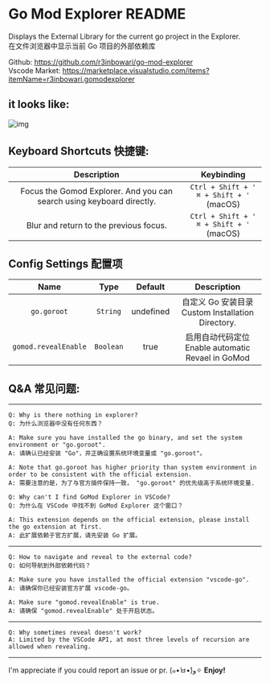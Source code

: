 # Go Mod Explorer README

Displays the External Library for the current go project in the Explorer.  
在文件浏览器中显示当前 Go 项目的外部依赖库

Github: https://github.com/r3inbowari/go-mod-explorer  
Vscode Market: https://marketplace.visualstudio.com/items?itemName=r3inbowari.gomodexplorer

## it looks like:

![img](https://user-images.githubusercontent.com/30739857/168066123-9eb7fdc4-ec35-492b-8bee-9e1f270dc5dc.png)

## Keyboard Shortcuts 快捷键:

|                              Description                              |                   Keybinding                    |
| :-------------------------------------------------------------------: | :---------------------------------------------: |
| Focus the Gomod Explorer. And you can search using keyboard directly. | `Ctrl + Shift + '` <br> `⌘ + Shift + '` (macOS) |
|                Blur and return to the previous focus.                 | `Ctrl + Shift + '` <br> `⌘ + Shift + '` (macOS) |

## Config Settings 配置项

|         Name         |   Type    |  Default  |                      Description                       |
| :------------------: | :-------: | :-------: | :----------------------------------------------------: |
|     `go.goroot`      | `String`  | undefined | 自定义 Go 安装目录 <br> Custom Installation Directory. |
| `gomod.revealEnable` | `Boolean` |   true    | 启用自动代码定位 <br> Enable automatic Revael in GoMod |

## Q&A 常见问题:

---

    Q: Why is there nothing in explorer?
    Q: 为什么浏览器中没有任何东西？

    A: Make sure you have installed the go binary, and set the system environment or "go.goroot".
    A: 请确认已经安装 "Go"，并正确设置系统环境变量或 "go.goroot"。

    A: Note that go.goroot has higher priority than system environment in order to be consistent with the official extension.
    A: 需要注意的是，为了与官方插件保持一致， "go.goroot" 的优先级高于系统环境变量.

    Q: Why can't I find GoMod Explorer in VSCode?
    Q: 为什么在 VSCode 中找不到 GoMod Explorer 这个窗口？

    A: This extension depends on the official extension, please install the go extension at first.
    A: 此扩展依赖于官方扩展，请先安装 Go 扩展。

---

    Q: How to navigate and reveal to the external code?
    Q: 如何导航到外部依赖代码？

    A: Make sure you have installed the official extension "vscode-go".
    A: 请确保你已经安装官方扩展 vscode-go。

    A: Make sure "gomod.revealEnable" is true.
    A: 请确保 "gomod.revealEnable" 处于开启状态。

---

    Q: Why sometimes reveal doesn't work?
    A: Limited by the VSCode API, at most three levels of recursion are allowed when revealing.

---

I'm appreciate if you could report an issue or pr. (๑•̀ㅂ•́)و✧
**Enjoy!**

